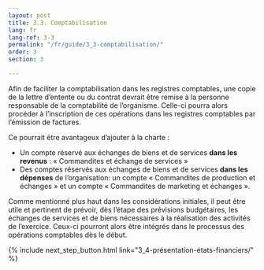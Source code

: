 ```yaml
---
layout: post
title: 3.3. Comptabilisation
lang: fr
lang-ref: 3-3
permalink: "/fr/guide/3_3-comptabilisation/"
order: 3
section: 3

---
```

Afin de faciliter la comptabilisation dans les registres comptables, une copie de la lettre d’entente ou du contrat devrait être remise à la personne responsable de la comptabilité de l’organisme. Celle-ci pourra alors procéder à l’inscription de ces opérations dans les registres comptables par l’émission de factures.

Ce pourrait être avantageux d’ajouter à la charte :

* Un compte réservé aux échanges de biens et de services **dans les revenus** : « Commandites et échange de services »
* Des comptes réservés aux échanges de biens et de services **dans les dépenses** de l’organisation: un compte « Commandites de production et échanges » et un compte « Commandites de marketing et échanges ».

Comme mentionné plus haut dans les considérations initiales, il peut être utile et pertinent de prévoir, dès l’étape des prévisions budgétaires, les échanges de services et de biens nécessaires à la réalisation des activités de l’exercice. Ceux-ci pourront alors être intégrés dans le processus des opérations comptables dès le début.

{% include next_step_button.html link="3_4-présentation-états-financiers/" %}